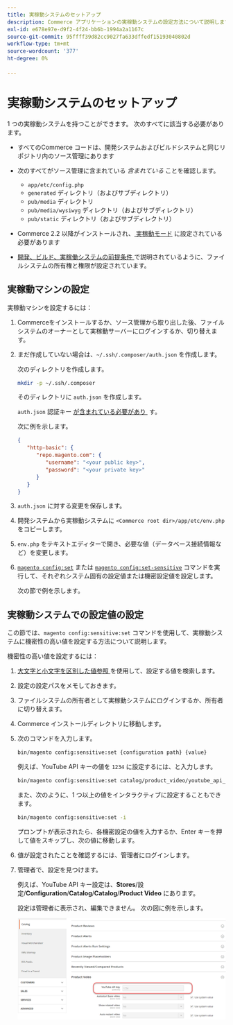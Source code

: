 ```yaml
---
title: 実稼動システムのセットアップ
description: Commerce アプリケーションの実稼動システムの設定方法について説明します。
exl-id: e678e97e-d9f2-4f24-bb6b-1994a2a1167c
source-git-commit: 95ffff39d82cc9027fa633dffedf15193040802d
workflow-type: tm+mt
source-wordcount: '377'
ht-degree: 0%

---
```


# 実稼動システムのセットアップ

1 つの実稼動システムを持つことができます。 次のすべてに該当する必要があります。

- すべてのCommerce コードは、開発システムおよびビルドシステムと同じリポジトリ内のソース管理にあります
- 次のすべてがソース管理に含まれている _含まれている_ ことを確認します。

   - `app/etc/config.php`
   - `generated` ディレクトリ（およびサブディレクトリ）
   - `pub/media` ディレクトリ
   - `pub/media/wysiwyg` ディレクトリ（およびサブディレクトリ）
   - `pub/static` ディレクトリ（およびサブディレクトリ）

- Commerce 2.2 以降がインストールされ、[&#x200B; 実稼動モード &#x200B;](../bootstrap/application-modes.md#production-mode) に設定されている必要があります
- [&#x200B; 開発、ビルド、実稼働システムの前提条件 &#x200B;](../deployment/prerequisites.md) で説明されているように、ファイルシステムの所有権と権限が設定されています。

## 実稼動マシンの設定

実稼動マシンを設定するには：

1. Commerceをインストールするか、ソース管理から取り出した後、ファイルシステムのオーナーとして実稼動サーバーにログインするか、切り替えます。
1. まだ作成していない場合は、`~/.ssh/.composer/auth.json` を作成します。

   次のディレクトリを作成します。

   ```bash
   mkdir -p ~/.ssh/.composer
   ```

   そのディレクトリに `auth.json` を作成します。

   `auth.json` 認証キー [&#x200B; が含まれている必要があり &#x200B;](../../installation/prerequisites/authentication-keys.md) す。

   次に例を示します。

   ```json
   {
      "http-basic": {
         "repo.magento.com": {
            "username": "<your public key>",
            "password": "<your private key>"
         }
      }
   }
   ```

1. `auth.json` に対する変更を保存します。
1. 開発システムから実稼動システムに `<Commerce root dir>/app/etc/env.php` をコピーします。
1. `env.php` をテキストエディターで開き、必要な値（データベース接続情報など）を変更します。
1. [`magento config:set`](../cli/set-configuration-values.md) または [`magento config:set-sensitive`](../cli/set-configuration-values.md) コマンドを実行して、それぞれシステム固有の設定値または機密設定値を設定します。

   次の節で例を示します。

## 実稼動システムでの設定値の設定

この節では、`magento config:sensitive:set` コマンドを使用して、実稼動システムに機密性の高い値を設定する方法について説明します。

機密性の高い値を設定するには：

1. [&#x200B; 大文字と小文字を区別した値参照 &#x200B;](../reference/config-reference-sens.md) を使用して、設定する値を検索します。
1. 設定の設定パスをメモしておきます。
1. ファイルシステムの所有者として実稼動システムにログインするか、所有者に切り替えます。
1. Commerce インストールディレクトリに移動します。
1. 次のコマンドを入力します。

   ```bash
   bin/magento config:sensitive:set {configuration path} {value}
   ```

   例えば、YouTube API キーの値を `1234` に設定するには、と入力します。

   ```bash
   bin/magento config:sensitive:set catalog/product_video/youtube_api_key 1234
   ```

   また、次のように、1 つ以上の値をインタラクティブに設定することもできます。

   ```bash
   bin/magento config:sensitive:set -i
   ```

   プロンプトが表示されたら、各機密設定の値を入力するか、Enter キーを押して値をスキップし、次の値に移動します。

1. 値が設定されたことを確認するには、管理者にログインします。
1. 管理者で、設定を見つけます。

   例えば、YouTube API キー設定は、**Stores**/設定/**Configuration**/**Catalog**/**Catalog**/**Product Video** にあります。

   設定は管理者に表示され、編集できません。 次の図に例を示します。

   ![Admin の機密設定 &#x200B;](../../assets/configuration/sensitive-set.png)
